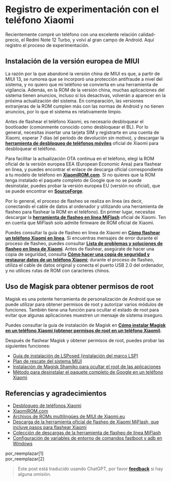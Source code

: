 # Registro de experimentación con el teléfono Xiaomi

Recientemente compré un teléfono con una excelente relación calidad-precio, el Redmi Note 12 Turbo, y volví al gran campo de Android. Aquí registro el proceso de experimentación.

## Instalación de la versión europea de MIUI

La razón por la que abandoné la versión china de MIUI es que, a partir de MIUI 13, se rumorea que se incorporó una protección antifraude a nivel del sistema, y no quiero que mi teléfono se convierta en una herramienta de vigilancia. Además, en la ROM de la versión china, muchas aplicaciones del sistema tienen anuncios, incluso si los desactivas, volverán a aparecer en la próxima actualización del sistema. En comparación, las versiones extranjeras de la ROM cumplen más con las normas de Android y no tienen anuncios, por lo que el sistema es relativamente limpio.

Antes de flashear el teléfono Xiaomi, es necesario desbloquear el bootloader (comúnmente conocido como desbloquear el BL). Por lo general, necesitas insertar una tarjeta SIM y registrarte en una cuenta de Xiaomi, esperar 7 días (el período de devolución sin motivo), y descargar la [**herramienta de desbloqueo de teléfonos móviles**](https://www.miui.com/unlock/index.html) oficial de Xiaomi para desbloquear el teléfono.

Para facilitar la actualización OTA continua en el teléfono, elegí la ROM oficial de la versión europea EEA (European Economic Area) para flashear en línea, y puedes encontrar el enlace de descarga oficial correspondiente a tu modelo de teléfono en [**XiaomiROM.com**](https://xiaomirom.com/). Si no quieres que la ROM tenga instalado el paquete completo de Google que no se puede desinstalar, puedes probar la versión europea EU (versión no oficial), que se puede encontrar en [**SourceForge**](https://sourceforge.net/projects/xiaomi-eu-multilang-miui-roms/files/xiaomi.eu/).

Por lo general, el proceso de flasheo se realiza en línea (es decir, conectando el cable de datos al ordenador y utilizando una herramienta de flasheo para flashear la ROM en el teléfono). En primer lugar, necesitas descargar la [**herramienta de flasheo en línea MiFlash**](https://miuiver.com/miflash/) oficial de Xiaomi. Ten en cuenta que MiFlash solo admite firmware de ROM oficial de Xiaomi.

Puedes consultar la guía de flasheo en línea de Xiaomi en [**Cómo flashear un teléfono Xiaomi en línea**](https://miuiver.com/how-to-flash-xiaomi-phone/). Si encuentras mensajes de error durante el proceso de flasheo, puedes consultar [**Lista de problemas y soluciones de flasheo en línea de Xiaomi**](https://miuiver.com/miflash-problem-list/). Antes de flashear, asegúrate de hacer una copia de seguridad, consulta [**Cómo hacer una copia de seguridad y restaurar datos de un teléfono Xiaomi**](https://miuiver.com/mi-phone-data-backup/); durante el proceso de flasheo, utiliza el cable de datos original y conecta el puerto USB 2.0 del ordenador, y no utilices rutas de ROM con caracteres chinos.

## Uso de Magisk para obtener permisos de root

Magisk es una potente herramienta de personalización de Android que se puede utilizar para obtener permisos de root y autorizar varios módulos de funciones. También tiene una función para ocultar el estado de root para evitar que algunas aplicaciones muestren un mensaje de sistema inseguro.

Puedes consultar la guía de instalación de Magisk en [**Cómo instalar Magisk en un teléfono Xiaomi (obtener permisos de root en un teléfono Xiaomi)**](https://magiskcn.com/).

Después de flashear Magisk y obtener permisos de root, puedes probar las siguientes funciones:

- [Guía de instalación de LSPosed (instalación del marco LSP)](https://magiskcn.com/lsposed-install)
- [Plan de rescate del sistema MIUI](https://yzddmr6.com/posts/save-my-miui-system/)
- [Instalación de Magisk Shamiko para ocultar el root de las aplicaciones](https://miuiver.com/magisk-installation-shamiko/)
- [Método para desinstalar el paquete completo de Google en un teléfono Xiaomi](https://miuiver.com/remove-built-in-software/)

## Referencias y agradecimientos

- [Desbloqueo de teléfonos Xiaomi](https://www.miui.com/unlock/index.html)
- [XiaomiROM.com](https://xiaomirom.com/)
- [Archivos de ROMs multilingües de MIUI de Xiaomi.eu](https://sourceforge.net/projects/xiaomi-eu-multilang-miui-roms/files/xiaomi.eu/)
- [Descarga de la herramienta oficial de flasheo de Xiaomi MiFlash, que incluye pasos para flashear Xiaomi](https://xiaomirom.com/download-xiaomi-flash-tool-miflash/)
- [Colección de descargas de la herramienta de flasheo de línea MiFlash](https://miuiver.com/miflash/)
- [Configuración de variables de entorno de comandos fastboot y adb en Windows](https://miuiver.com/add-fastboot-and-adb-environment-variables/) 

por_reemplazar[1]  
por_reemplazar[2]

> Este post está traducido usando ChatGPT, por favor [**feedback**](https://github.com/linyuxuanlin/Wiki_MkDocs/issues/new) si hay alguna omisión.